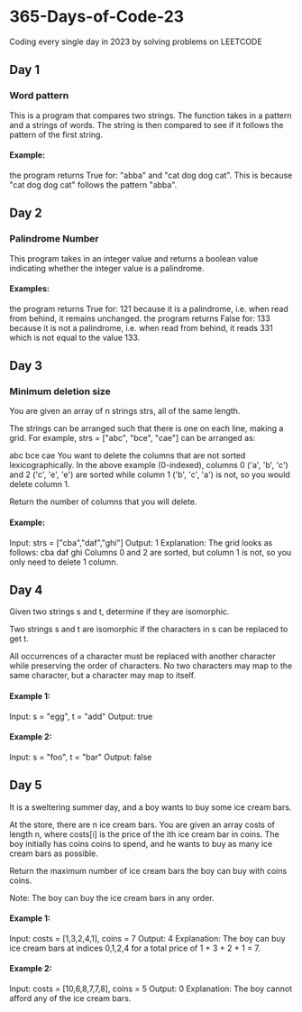 # 365-Days-of-Code-23
Coding every single day in 2023 by solving problems on LEETCODE

## Day 1
### Word pattern
This is a program that compares two strings. The function takes in a pattern and a strings of words. The string is then compared to see if it follows the pattern of the first string.
#### Example: 
the program returns True for: "abba" and "cat dog dog cat". This is because "cat dog dog cat" follows the pattern "abba".


## Day 2
### Palindrome Number
This program takes in an integer value and returns a boolean value indicating whether the integer value is a palindrome.
#### Examples:
the program returns True for: 121 because it is a palindrome, i.e. when read from behind, it remains unchanged.
the program returns False for: 133 because it is not a palindrome, i.e. when read from behind, it reads 331 which is not equal to the value 133.

## Day 3
### Minimum deletion size
You are given an array of n strings strs, all of the same length.

The strings can be arranged such that there is one on each line, making a grid. For example, strs = ["abc", "bce", "cae"] can be arranged as:

abc
bce
cae
You want to delete the columns that are not sorted lexicographically. In the above example (0-indexed), columns 0 ('a', 'b', 'c') and 2 ('c', 'e', 'e') are sorted while column 1 ('b', 'c', 'a') is not, so you would delete column 1.

Return the number of columns that you will delete.

#### Example:

Input: strs = ["cba","daf","ghi"]
Output: 1
Explanation: The grid looks as follows:
  cba
  daf
  ghi
Columns 0 and 2 are sorted, but column 1 is not, so you only need to delete 1 column.

## Day 4

Given two strings s and t, determine if they are isomorphic.

Two strings s and t are isomorphic if the characters in s can be replaced to get t.

All occurrences of a character must be replaced with another character while preserving the order of characters. No two characters may map to the same character, but a character may map to itself.

 

#### Example 1:

Input: s = "egg", t = "add"
Output: true
#### Example 2:

Input: s = "foo", t = "bar"
Output: false

## Day 5

It is a sweltering summer day, and a boy wants to buy some ice cream bars.

At the store, there are n ice cream bars. You are given an array costs of length n, where costs[i] is the price of the ith ice cream bar in coins. The boy initially has coins coins to spend, and he wants to buy as many ice cream bars as possible. 

Return the maximum number of ice cream bars the boy can buy with coins coins.

Note: The boy can buy the ice cream bars in any order.

 

#### Example 1:

Input: costs = [1,3,2,4,1], coins = 7
Output: 4
Explanation: The boy can buy ice cream bars at indices 0,1,2,4 for a total price of 1 + 3 + 2 + 1 = 7.
#### Example 2:

Input: costs = [10,6,8,7,7,8], coins = 5
Output: 0
Explanation: The boy cannot afford any of the ice cream bars.
